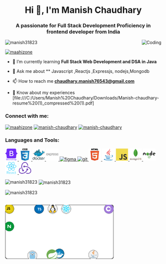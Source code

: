 <h1 align="center">Hi 👋, I'm Manish Chaudhary</h1>
<h3 align="center">A passionate for Full Stack Development Proficiency in frontend developer from India</h3>

<img align="right" alt="Coding" with="400" src="https://api.kaltimprov.go.id/img/gifs/think.gif">

<p align="left"> <img src="https://komarev.com/ghpvc/?username=manish31823&label=Profile%20views&color=0e75b6&style=flat" alt="manish31823" /> </p>

<p align="left"> <a href="https://twitter.com/maahizone" target="blank"><img src="https://img.shields.io/twitter/follow/maahizone?logo=twitter&style=for-the-badge" alt="maahizone" /></a> </p>

- 🌱 I’m currently learning **Full Stack Web Development and DSA in Java**

- 💬 Ask me about ** Javascript ,Reactjs ,Expressjs, nodejs,Mongodb

- 📫 How to reach me **chaudhary.manish76543@gmail.com**

- 📄 Know about my experiences [file:///C:/Users/Manish%20Chaudhary/Downloads/Manish-chaudhary-resume%20(1)_compressed%20(1).pdf] 

  

<h3 align="left">Connect with me:</h3>
<p align="left">
<a href="https://twitter.com/maahizone" target="blank"><img align="center" src="https://raw.githubusercontent.com/rahuldkjain/github-profile-readme-generator/master/src/images/icons/Social/twitter.svg" alt="maahizone" height="30" width="40" /></a>
<a href="https://www.linkedin.com/in/manish-chaudhary-b26b06244/" target="blank"><img align="center" src="https://raw.githubusercontent.com/rahuldkjain/github-profile-readme-generator/master/src/images/icons/Social/linked-in-alt.svg" alt="manish-chaudhary" height="30" width="40" /></a>
<a href="https://stackoverflow.com/users/manish-chaudhary" target="blank"><img align="center" src="https://raw.githubusercontent.com/rahuldkjain/github-profile-readme-generator/master/src/images/icons/Social/stack-overflow.svg" alt="manish-chaudhary" height="30" width="40" /></a>
</p>

<h3 align="left">Languages and Tools:</h3>
<p align="left"> <a href="https://getbootstrap.com" target="_blank" rel="noreferrer"> <img src="https://raw.githubusercontent.com/devicons/devicon/master/icons/bootstrap/bootstrap-plain-wordmark.svg" alt="bootstrap" width="40" height="40"/> </a> <a href="https://www.w3schools.com/css/" target="_blank" rel="noreferrer"> <img src="https://raw.githubusercontent.com/devicons/devicon/master/icons/css3/css3-original-wordmark.svg" alt="css3" width="40" height="40"/> </a> <a href="https://www.docker.com/" target="_blank" rel="noreferrer"> <img src="https://raw.githubusercontent.com/devicons/devicon/master/icons/docker/docker-original-wordmark.svg" alt="docker" width="40" height="40"/> </a> <a href="https://expressjs.com" target="_blank" rel="noreferrer"> <img src="https://raw.githubusercontent.com/devicons/devicon/master/icons/express/express-original-wordmark.svg" alt="express" width="40" height="40"/> </a> <a href="https://www.figma.com/" target="_blank" rel="noreferrer"> <img src="https://www.vectorlogo.zone/logos/figma/figma-icon.svg" alt="figma" width="40" height="40"/> </a> <a href="https://git-scm.com/" target="_blank" rel="noreferrer"> <img src="https://www.vectorlogo.zone/logos/git-scm/git-scm-icon.svg" alt="git" width="40" height="40"/> </a> <a href="https://www.w3.org/html/" target="_blank" rel="noreferrer"> <img src="https://raw.githubusercontent.com/devicons/devicon/master/icons/html5/html5-original-wordmark.svg" alt="html5" width="40" height="40"/> </a> <a href="https://www.java.com" target="_blank" rel="noreferrer"> <img src="https://raw.githubusercontent.com/devicons/devicon/master/icons/java/java-original.svg" alt="java" width="40" height="40"/> </a> <a href="https://developer.mozilla.org/en-US/docs/Web/JavaScript" target="_blank" rel="noreferrer"> <img src="https://raw.githubusercontent.com/devicons/devicon/master/icons/javascript/javascript-original.svg" alt="javascript" width="40" height="40"/> </a> <a href="https://www.mongodb.com/" target="_blank" rel="noreferrer"> <img src="https://raw.githubusercontent.com/devicons/devicon/master/icons/mongodb/mongodb-original-wordmark.svg" alt="mongodb" width="40" height="40"/> </a> <a href="https://nodejs.org" target="_blank" rel="noreferrer"> <img src="https://raw.githubusercontent.com/devicons/devicon/master/icons/nodejs/nodejs-original-wordmark.svg" alt="nodejs" width="40" height="40"/> </a> <a href="https://reactjs.org/" target="_blank" rel="noreferrer"> <img src="https://raw.githubusercontent.com/devicons/devicon/master/icons/react/react-original-wordmark.svg" alt="react" width="40" height="40"/> </a> <a href="https://redux.js.org" target="_blank" rel="noreferrer"> <img src="https://raw.githubusercontent.com/devicons/devicon/master/icons/redux/redux-original.svg" alt="redux" width="40" height="40"/> </a> </p>

<p><img align="left" src="https://github-readme-stats.vercel.app/api/top-langs?username=manish31823&show_icons=true&locale=en&layout=compact" alt="manish31823" /></p>

<p>&nbsp;<img align="center" src="https://github-readme-stats.vercel.app/api?username=manish31823&show_icons=true&locale=en" alt="manish31823" /></p>

<p><img align="center" src="https://github-readme-streak-stats.herokuapp.com/?user=manish31823&" alt="manish31823" /></p>

<br>
<img src="./balls.svg" width="350" alt="Description of image">
